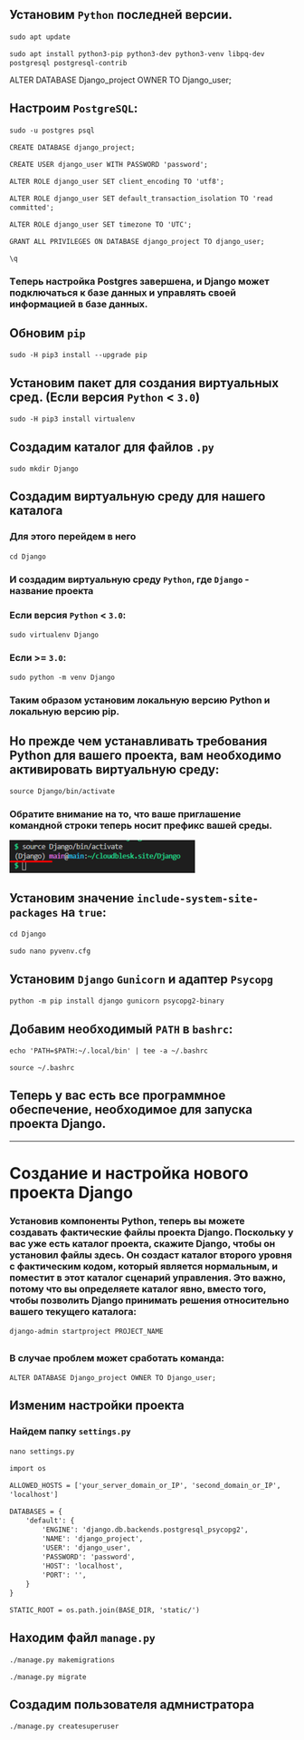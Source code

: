 ## Установим `Python` последней версии.
```
sudo apt update
```
```
sudo apt install python3-pip python3-dev python3-venv libpq-dev postgresql postgresql-contrib
```
ALTER DATABASE Django_project OWNER TO Django_user;
## Настроим `PostgreSQL`:
```
sudo -u postgres psql
```
```
CREATE DATABASE django_project;
```
```
CREATE USER django_user WITH PASSWORD 'password';
```
```
ALTER ROLE django_user SET client_encoding TO 'utf8';
```
```
ALTER ROLE django_user SET default_transaction_isolation TO 'read committed';
```
```
ALTER ROLE django_user SET timezone TO 'UTC';
```
```
GRANT ALL PRIVILEGES ON DATABASE django_project TO django_user;
```
```
\q
```
### Tеперь настройка Postgres завершена, и Django может подключаться к базе данных и управлять своей информацией в базе данных.
## Обновим `pip`
```
sudo -H pip3 install --upgrade pip
```
## Установим пакет для создания виртуальных сред. (Если версия `Python` < `3.0`)
```
sudo -H pip3 install virtualenv
```
## Создадим каталог для файлов `.py`
```
sudo mkdir Django
```
## Создадим виртуальную среду для нашего каталога

### Для этого перейдем в него
```
cd Django
```
### И создадим виртуальную среду `Python`, где `Django` - название проекта
### Если версия `Python` < `3.0`:
```
sudo virtualenv Django
```
### Если >= `3.0`:
```
sudo python -m venv Django
```

### Таким образом установим локальную версию Python и локальную версию pip.

## Но прежде чем устанавливать требования Python для вашего проекта, вам необходимо активировать виртуальную среду:
```
source Django/bin/activate
```
### Обратите внимание на то, что ваше приглашение командной строки теперь носит префикс вашей среды.
<img src="https://github.com/Z0DEN/images/blob/6126b76fe2c87a6be33f0f3926f41108f524d18c/Django/Django-req.png" width="65%" height="65%"/>

## Установим значение `include-system-site-packages` на `true`:
```
cd Django
```
```
sudo nano pyvenv.cfg
```

## Установим `Django` `Gunicorn` и адаптер `Psycopg`
```
python -m pip install django gunicorn psycopg2-binary
```
## Добавим необходимый `PATH` в `bashrc`:
```
echo 'PATH=$PATH:~/.local/bin' | tee -a ~/.bashrc
```
```
source ~/.bashrc
```
## Теперь у вас есть все программное обеспечение, необходимое для запуска проекта Django.
-------

# Создание и настройка нового проекта Django
### Установив компоненты Python, теперь вы можете создавать фактические файлы проекта Django. Поскольку у вас уже есть каталог проекта, скажите Django, чтобы он установил файлы здесь. Он создаст каталог второго уровня с фактическим кодом, который является нормальным, и поместит в этот каталог сценарий управления. Это важно, потому что вы определяете каталог явно, вместо того, чтобы позволить Django принимать решения относительно вашего текущего каталога:
```
django-admin startproject PROJECT_NAME
```

## 

### В случае проблем может сработать команда:
```
ALTER DATABASE Django_project OWNER TO Django_user;
```

## Изменим настройки проекта
### Найдем папку `settings.py`
```
nano settings.py
```
```
import os
```
```
ALLOWED_HOSTS = ['your_server_domain_or_IP', 'second_domain_or_IP', 'localhost']
```
```
DATABASES = {
    'default': {
        'ENGINE': 'django.db.backends.postgresql_psycopg2',
        'NAME': 'django_project',
        'USER': 'django_user',
        'PASSWORD': 'password',
        'HOST': 'localhost',
        'PORT': '',
    }
}
```
```
STATIC_ROOT = os.path.join(BASE_DIR, 'static/')
```
## Находим файл `manage.py`
```
./manage.py makemigrations
```
```
./manage.py migrate
```
## Создадим пользователя адмнистратора
```
./manage.py createsuperuser
```
